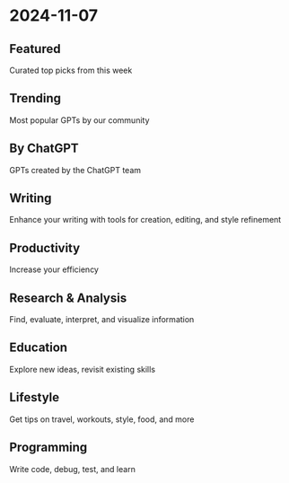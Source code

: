 # 2024-11-07

  
  ## Featured
  
  Curated top picks from this week
  
  



  
  ## Trending
  
  Most popular GPTs by our community
  
  















  
  ## By ChatGPT
  
  GPTs created by the ChatGPT team
  
  















  
  ## Writing
  
  Enhance your writing with tools for creation, editing, and style refinement
  
  















  
  ## Productivity
  
  Increase your efficiency
  
  















  
  ## Research & Analysis
  
  Find, evaluate, interpret, and visualize information
  
  















  
  ## Education
  
  Explore new ideas, revisit existing skills
  
  















  
  ## Lifestyle
  
  Get tips on travel, workouts, style, food, and more
  
  














  
  ## Programming
  
  Write code, debug, test, and learn
  
  














